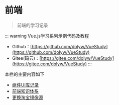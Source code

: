 # 前端

> 前端的学习记录

::: warning Vue.js学习系列示例代码及教程
* Github：[https://github.com/dolyw/VueStudy](https://github.com/dolyw/VueStudy)
* Gitee(码云)：[https://gitee.com/dolyw/VueStudy](https://gitee.com/dolyw/VueStudy)
:::

本栏的主要内容如下

* [组件UI库记录](00-Notes.html)
* [前端知识体系](01-Knowledge-System.html)
* [更换淘宝镜像源](02-Replace-Image.html)